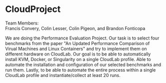 # CloudProject

Team Members:  
  Francis Convery,
  Colin Lesser,
  Colin Pigeon, and
  Brandon Fonticopa
  
We are doing the Performance Evaluation Project. Our task is to select four benchmarks from the paper "An Updated Performance Comparison of Virual Machines and Linux Containers" and try to implement them on different hardware on CloudLab. Our goal is to be able to automatically install KVM, Docker, or Singularity on a single CloudLab profile. Able to automate the installation and configuration of our selected benchmarks and run them. Lastly, to be able to automate the entire process within a single CloudLab profile and instantiate/collect at least 20 runs.
